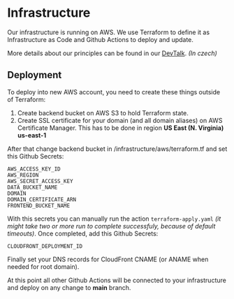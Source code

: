 # Infrastructure

Our infrastructure is running on AWS. We use Terraform to define it as Infrastructure as Code and Github Actions to deploy and update.

More details about our principles can be found in our [DevTalk](https://cesko.digital/cedu/devtalk-1-infrastruktura). _(In czech)_

## Deployment

To deploy into new AWS account, you need to create these things outside of Terraform:

1. Create backend bucket on AWS S3 to hold Terraform state.
2. Create SSL certificate for your domain (and all domain aliases) on AWS Certificate Manager. This has to be done in region **US East (N. Virginia) us-east-1**

After that change backend bucket in /infrastructure/aws/terraform.tf and set this Github Secrets:

```
AWS_ACCESS_KEY_ID
AWS_REGION
AWS_SECRET_ACCESS_KEY
DATA_BUCKET_NAME
DOMAIN
DOMAIN_CERTIFICATE_ARN
FRONTEND_BUCKET_NAME
```

With this secrets you can manually run the action `terraform-apply.yaml` _(it might take two or more run to complete successfuly, because of default timeouts)_.
Once completed, add this Github Secrets:

```
CLOUDFRONT_DEPLOYMENT_ID
```

Finally set your DNS records for CloudFront CNAME (or ANAME when needed for root domain).

At this point all other Github Actions will be connected to your infrastructure and deploy on any change to **main** branch.
